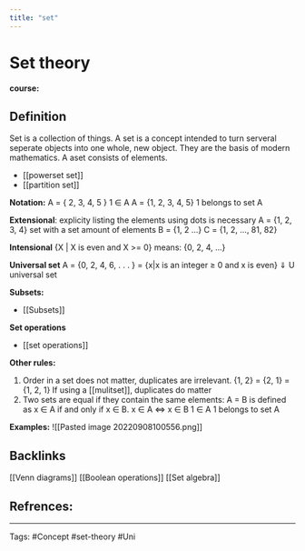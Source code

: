 ```yaml
---
title: "set"
---
```


# Set theory
**course:**
## Definition
Set is a collection of things. A set is a concept intended to turn serveral seperate objects into one whole, new object. They are the basis of modern mathematics. A aset consists of elements.  
- [[powerset set]] 
- [[partition set]] 

**Notation:**
A = { 2, 3, 4, 5 }
1 ∈ A 
A = {1, 2, 3, 4, 5}
1 belongs to set A

**Extensional**: explicity listing the elements using dots is necessary
A = {1, 2, 3, 4} set with a set amount of elements 
B = {1, 2 ...}
C = {1, 2, ..., 81, 82}

**Intensional**
{X | X is even and X >= 0}  means:
{0, 2, 4, ...}

**Universal set**
A = {0, 2, 4, 6, . . . } = {x|x is an integer ≥ 0 and x is even} 
                                          ⇓ 
                                U universal set

**Subsets:**
- [[Subsets]]

**Set operations**
- [[set operations]]

**Other rules:**
1. Order in a set does not matter, duplicates are irrelevant.
	{1, 2} = {2, 1} = {1, 2, 1}
	If using a [[mulitset]], duplicates do matter
2. Two sets are equal if they contain the same elements:
	A = B is defined as x ∈ A if and only if x ∈ B.
	x ∈ A <=> x ∈ B
1 ∈ A 
1 belongs to set A

**Examples:**
![[Pasted image 20220908100556.png]]
## Backlinks
[[Venn diagrams]]
[[Boolean operations]]
[[Set algebra]]

## Refrences:

---
Tags: #Concept #set-theory #Uni 